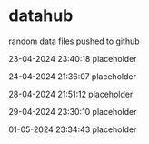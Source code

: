 # datahub
random data files pushed to github


23-04-2024 23:40:18 placeholder

24-04-2024 21:36:07 placeholder

28-04-2024 21:51:12 placeholder

29-04-2024 23:30:10 placeholder

01-05-2024 23:34:43 placeholder